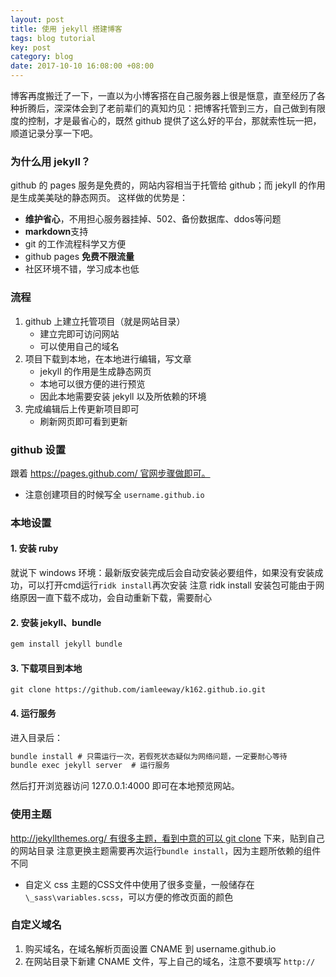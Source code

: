 ```yaml
---
layout: post
title: 使用 jekyll 搭建博客
tags: blog tutorial
key: post
category: blog
date: 2017-10-10 16:08:00 +08:00
---
```


博客再度搬迁了一下，一直以为小博客搭在自己服务器上很是惬意，直至经历了各种折腾后，深深体会到了老前辈们的真知灼见：把博客托管到三方，自己做到有限度的控制，才是最省心的，既然 github 提供了这么好的平台，那就索性玩一把，顺道记录分享一下吧。

### 为什么用 jekyll？

github 的 pages 服务是免费的，网站内容相当于托管给 github；而 jekyll 的作用是生成美美哒的静态网页。
这样做的优势是：

- **维护省心**，不用担心服务器挂掉、502、备份数据库、ddos等问题
- **markdown**支持
- git 的工作流程科学又方便
- github pages **免费不限流量**
- 社区环境不错，学习成本也低

### 流程

1. github 上建立托管项目（就是网站目录）
    - 建立完即可访问网站
	- 可以使用自己的域名
1. 项目下载到本地，在本地进行编辑，写文章
    - jekyll 的作用是生成静态网页
	- 本地可以很方便的进行预览
	- 因此本地需要安装 jekyll 以及所依赖的环境
1. 完成编辑后上传更新项目即可
    - 刷新网页即可看到更新

### github 设置
跟着 https://pages.github.com/ 官网步骤做即可。

- 注意创建项目的时候写全 `username.github.io`

### 本地设置
#### 1. 安装 ruby
就说下 windows 环境：最新版安装完成后会自动安装必要组件，如果没有安装成功，可以打开cmd运行`ridk install`再次安装
注意 ridk install 安装包可能由于网络原因一直下载不成功，会自动重新下载，需要耐心

#### 2. 安装 jekyll、bundle
```bash
gem install jekyll bundle
```

#### 3. 下载项目到本地
`git clone https://github.com/iamleeway/k162.github.io.git`

#### 4. 运行服务
进入目录后：
```bash
bundle install # 只需运行一次，若假死状态疑似为网络问题，一定要耐心等待
bundle exec jekyll server  # 运行服务
```
然后打开浏览器访问 127.0.0.1:4000 即可在本地预览网站。

### 使用主题
http://jekyllthemes.org/ 有很多主题，看到中意的可以 git clone 下来，贴到自己的网站目录
注意更换主题需要再次运行`bundle install`，因为主题所依赖的组件不同

- 自定义 css
主题的CSS文件中使用了很多变量，一般储存在`\_sass\variables.scss`，可以方便的修改页面的颜色

### 自定义域名
1. 购买域名，在域名解析页面设置 CNAME 到 username.github.io
1. 在网站目录下新建 CNAME 文件，写上自己的域名，注意不要填写 `http://`